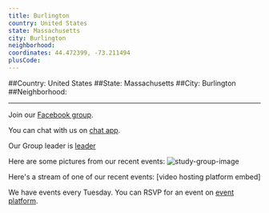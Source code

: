 ```yaml
---
title: Burlington
country: United States
state: Massachusetts
city: Burlington
neighborhood: 
coordinates: 44.472399, -73.211494
plusCode:
---
```


##Country: United States
##State: Massachusetts
##City: Burlington
##Neighborhood: 
*****
Join our [Facebook group](https://www.facebook.com/groups/free.code.camp.massachusetts.burlington).

You can chat with us on [chat app]().

Our Group leader is [leader]()

Here are some pictures from our recent events:
![study-group-image]()

Here's a stream of one of our recent events:
[video hosting platform embed]

We have events every Tuesday. You can RSVP for an event on [event platform]().
